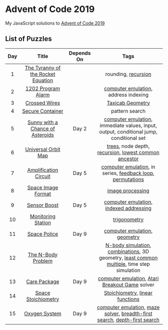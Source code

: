 # Advent of Code 2019

My JavaScript solutions to [Advent of Code 2019](https://adventofcode.com/2019)

## List of Puzzles

| Day |                         Title                         | Depends On |                                                                                                                                         Tags                                                                                                                                          |
| :-: | :---------------------------------------------------: | :--------: | :-----------------------------------------------------------------------------------------------------------------------------------------------------------------------------------------------------------------------------------------------------------------------------------: |
|  1  | [The Tyranny of the Rocket Equation](day01/readme.md) |            |                                                                                                  rounding, [recursion](<https://en.wikipedia.org/wiki/Recursion_(computer_science)>)                                                                                                  |
|  2  |         [1202 Program Alarm](day02/readme.md)         |            |                                                                                                    [computer emulation](https://en.wikipedia.org/wiki/Emulator), address indexing                                                                                                     |
|  3  |           [Crossed Wires](day03/readme.md)            |            |                                                                                                          [Taxicab Geometry](https://en.wikipedia.org/wiki/Taxicab_geometry)                                                                                                           |
|  4  |          [Secure Container](day04/readme.md)          |            |                                                                                                                                    pattern search                                                                                                                                     |
|  5  |  [Sunny with a Chance of Asteroids](day05/readme.md)  |   Day 2    |                                                                           [computer emulation](https://en.wikipedia.org/wiki/Emulator), immediate values, input, output, conditional jump, conditional set                                                                            |
|  6  |        [Universal Orbit Map](day06/readme.md)         |            |                         [trees](<https://en.wikipedia.org/wiki/Tree_(data_structure)>), node depth, [recursion](<https://en.wikipedia.org/wiki/Recursion_(computer_science)>), [lowest common ancestor](https://en.wikipedia.org/wiki/Lowest_common_ancestor)                         |
|  7  |       [Amplification Circuit](day07/readme.md)        |   Day 5    |                                              [computer emulation](https://en.wikipedia.org/wiki/Emulator), in series, [feedback loop](https://en.wikipedia.org/wiki/Feedback), [permutations](https://en.wikipedia.org/wiki/Permutation)                                              |
|  8  |         [Space Image Format](day08/readme.md)         |            |                                                                                                      [image processing](https://en.wikipedia.org/wiki/Digital_image_processing)                                                                                                       |
|  9  |            [Sensor Boost](day09/readme.md)            |   Day 5    |                                                                  [computer emulation](https://en.wikipedia.org/wiki/Emulator), [indexed addressing](https://en.wikipedia.org/wiki/Addressing_mode#Indexed_absolute)                                                                   |
| 10  |         [Monitoring Station](day10/readme.md)         |            |                                                                                                              [trigonometry](https://en.wikipedia.org/wiki/Trigonometry)                                                                                                               |
| 11  |            [Space Police](day11/readme.md)            |   Day 9    |                                                                                   [computer emulation](https://en.wikipedia.org/wiki/Emulator), [geometry](https://en.wikipedia.org/wiki/Geometry)                                                                                    |
| 12  |         [The N-Body Problem](day12/readme.md)         |            |                   [N-body simulation](https://en.wikipedia.org/wiki/N-body_simulation), [combinations](https://en.wikipedia.org/wiki/Combination), 3D geometry, [least common multiple](https://en.wikipedia.org/wiki/Least_common_multiple), time step simulation                    |
| 13  |            [Care Package](day13/readme.md)            |   Day 9    |                                                                   [computer emulation](https://en.wikipedia.org/wiki/Emulator), [Atari Breakout Game](<https://en.wikipedia.org/wiki/Breakout_(video_game)>) solver                                                                   |
| 14  |        [Space Stoichiometry](day14/readme.md)         |            |                                                                            [Stoichiometry](https://en.wikipedia.org/wiki/Stoichiometry), [linear functions](https://en.wikipedia.org/wiki/Linear_function)                                                                            |
| 15  |           [Oxygen System](day15/readme.md)            |   Day 9    | [computer emulation](https://en.wikipedia.org/wiki/Emulator), [maze solver](https://en.wikipedia.org/wiki/Maze_solving_algorithm), [breadth-first search](https://en.wikipedia.org/wiki/Breadth-first_search), [depth-first search](https://en.wikipedia.org/wiki/Depth-first_search) |
